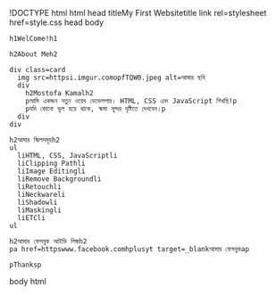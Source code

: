 !DOCTYPE html
html
  head
    titleMy First Websitetitle
    link rel=stylesheet href=style.css
  head
  body

    h1WelCome!h1

    h2About Meh2

    div class=card
      img src=httpsi.imgur.comopfTQW0.jpeg alt=আমার ছবি
      div
        h2Mostofa Kamalh2
        pআমি একজন নতুন ওয়েব ডেভেলপার। HTML, CSS এবং JavaScript শিখছি!p
        pযদি কোনো ভুল হয়ে থাকে, ক্ষমা সুন্দর দৃষ্টিতে দেখবেন।p
      div
    div

    h2আমার স্কিলসমূহh2
    ul
      liHTML, CSS, JavaScriptli
      liClipping Pathli
      liImage Editingli
      liRemove Backgroundli
      liRetouchli
      liNeckwareli
      liShadowli
      liMaskingli
      liETCli
    ul

    h2আমার ফেসবুক আইডি লিঙ্কh2
    pa href=httpswww.facebook.comhplusyt target=_blankআমার ফেসবুকap
    
    pThanksp

  body
html
